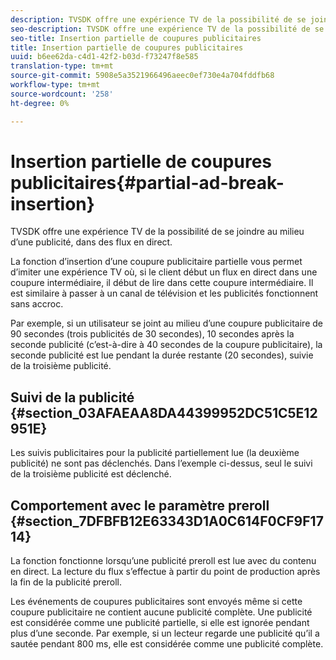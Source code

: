 ```yaml
---
description: TVSDK offre une expérience TV de la possibilité de se joindre au milieu d’une publicité, dans des flux en direct.
seo-description: TVSDK offre une expérience TV de la possibilité de se joindre au milieu d’une publicité, dans des flux en direct.
seo-title: Insertion partielle de coupures publicitaires
title: Insertion partielle de coupures publicitaires
uuid: b6ee62da-c4d1-42f2-b03d-f73247f8e585
translation-type: tm+mt
source-git-commit: 5908e5a3521966496aeec0ef730e4a704fddfb68
workflow-type: tm+mt
source-wordcount: '258'
ht-degree: 0%

---
```



# Insertion partielle de coupures publicitaires{#partial-ad-break-insertion}

TVSDK offre une expérience TV de la possibilité de se joindre au milieu d’une publicité, dans des flux en direct.

La fonction d’insertion d’une coupure publicitaire partielle vous permet d’imiter une expérience TV où, si le client début un flux en direct dans une coupure intermédiaire, il début de lire dans cette coupure intermédiaire. Il est similaire à passer à un canal de télévision et les publicités fonctionnent sans accroc.

Par exemple, si un utilisateur se joint au milieu d’une coupure publicitaire de 90 secondes (trois publicités de 30 secondes), 10 secondes après la seconde publicité (c’est-à-dire à 40 secondes de la coupure publicitaire), la seconde publicité est lue pendant la durée restante (20 secondes), suivie de la troisième publicité.

## Suivi de la publicité {#section_03AFAEAA8DA44399952DC51C5E12951E}

Les suivis publicitaires pour la publicité partiellement lue (la deuxième publicité) ne sont pas déclenchés. Dans l’exemple ci-dessus, seul le suivi de la troisième publicité est déclenché.

## Comportement avec le paramètre preroll {#section_7DFBFB12E63343D1A0C614F0CF9F1714}

La fonction fonctionne lorsqu’une publicité preroll est lue avec du contenu en direct. La lecture du flux s’effectue à partir du point de production après la fin de la publicité preroll.

Les événements de coupures publicitaires sont envoyés même si cette coupure publicitaire ne contient aucune publicité complète. Une publicité est considérée comme une publicité partielle, si elle est ignorée pendant plus d’une seconde. Par exemple, si un lecteur regarde une publicité qu’il a sautée pendant 800 ms, elle est considérée comme une publicité complète.
